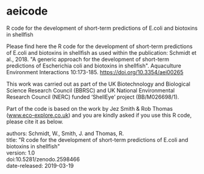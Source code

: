# aeicode
 R code for the development of short-term predictions of E.coli and biotoxins in shellfish

Please find here the R code for the development of short-term predictions of E.coli and biotoxins in shellfish as used within the 
publication: Schmidt et al., 2018. "A generic approach for the development of short-term predictions of Escherichia coli 
and biotoxins in shellfish". Aquaculture Environment Interactions 10:173-185. https://doi.org/10.3354/aei00265 

This work was carried out as part of the UK Biotechnology and Biological Science Research Council (BBRSC) and UK National Environmental Research Council (NERC) funded ‘ShellEye’ project (BB/M026698/1).

Part of the code is based on the work by Jez Smith & Rob Thomas (www.eco-explore.co.uk) and you are kindly asked if you use this R code, please cite it as below.

authors: Schmidt, W., Smith, J. and Thomas, R.  
title: "R code for the development of short-term predictions of E.coli and biotoxins in shellfish"  
version: 1.0  
doi:10.5281/zenodo.2598466  
date-released: 2019-03-19
